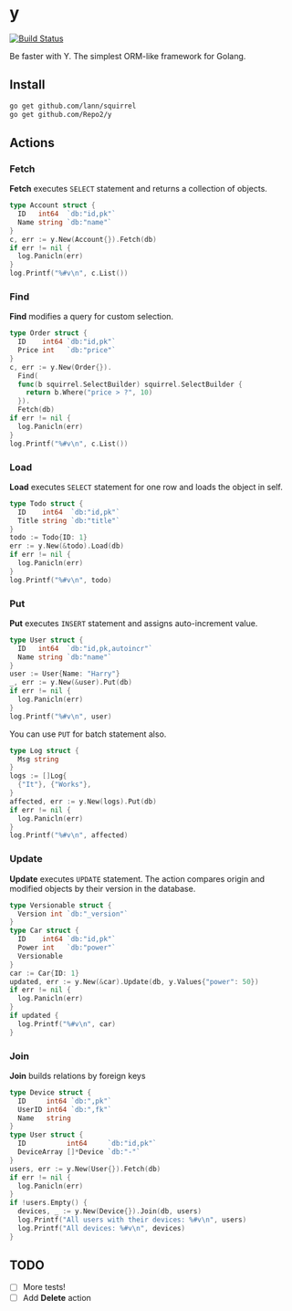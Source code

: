 # y

[![Build Status](https://travis-ci.org/Repo2/y.svg?branch=master)](https://travis-ci.org/Repo2/y)

Be faster with Y. The simplest ORM-like framework for Golang.

## Install

```bash
go get github.com/lann/squirrel
go get github.com/Repo2/y
```

## Actions

### Fetch
**Fetch** executes ```SELECT``` statement and returns a collection of objects.
```go
type Account struct {
  ID   int64  `db:"id,pk"`
  Name string `db:"name"`
}
c, err := y.New(Account{}).Fetch(db)
if err != nil {
  log.Panicln(err)
}
log.Printf("%#v\n", c.List())
```

### Find
**Find** modifies a query for custom selection.
```go
type Order struct {
  ID    int64 `db:"id,pk"`
  Price int   `db:"price"`
}
c, err := y.New(Order{}).
  Find(
  func(b squirrel.SelectBuilder) squirrel.SelectBuilder {
    return b.Where("price > ?", 10)
  }).
  Fetch(db)
if err != nil {
  log.Panicln(err)
}
log.Printf("%#v\n", c.List())
```

### Load
**Load** executes ```SELECT``` statement for one row and loads the object in self.
```go
type Todo struct {
  ID    int64  `db:"id,pk"`
  Title string `db:"title"`
}
todo := Todo{ID: 1}
err := y.New(&todo).Load(db)
if err != nil {
  log.Panicln(err)
}
log.Printf("%#v\n", todo)
```

### Put
**Put** executes ```INSERT``` statement and assigns auto-increment value.
```go
type User struct {
  ID   int64  `db:"id,pk,autoincr"`
  Name string `db:"name"`
}
user := User{Name: "Harry"}
_, err := y.New(&user).Put(db)
if err != nil {
  log.Panicln(err)
}
log.Printf("%#v\n", user)
```
You can use ```PUT``` for batch statement also.
```go
type Log struct {
  Msg string
}
logs := []Log{
  {"It"}, {"Works"},
}
affected, err := y.New(logs).Put(db)
if err != nil {
  log.Panicln(err)
}
log.Printf("%#v\n", affected)
```

### Update
**Update** executes ```UPDATE``` statement. The action compares origin and modified objects by their version in the database.
```go
type Versionable struct {
  Version int `db:"_version"`
}
type Car struct {
  ID    int64 `db:"id,pk"`
  Power int   `db:"power"`
  Versionable
}
car := Car{ID: 1}
updated, err := y.New(&car).Update(db, y.Values{"power": 50})
if err != nil {
  log.Panicln(err)
}
if updated {
  log.Printf("%#v\n", car)
}
```  

### Join
**Join** builds relations by foreign keys
```go
type Device struct {
  ID     int64 `db:",pk"`
  UserID int64 `db:",fk"`
  Name   string
}
type User struct {
  ID          int64     `db:"id,pk"`
  DeviceArray []*Device `db:"-"`
}
users, err := y.New(User{}).Fetch(db)
if err != nil {
  log.Panicln(err)
}
if !users.Empty() {
  devices, _ := y.New(Device{}).Join(db, users)
  log.Printf("All users with their devices: %#v\n", users)
  log.Printf("All devices: %#v\n", devices)
}
```

## TODO
- [ ] More tests!
- [ ] Add **Delete** action
